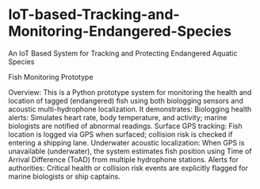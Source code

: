 # IoT-based-Tracking-and-Monitoring-Endangered-Species
An IoT Based System for Tracking and Protecting Endangered Aquatic Species 

Fish Monitoring Prototype

Overview:
This is a Python prototype system for monitoring the health and location of tagged (endangered) fish using both biologging sensors and acoustic multi-hydrophone localization. It demonstrates:
Biologging health alerts: Simulates heart rate, body temperature, and activity; marine biologists are notified of abnormal readings.
Surface GPS tracking: Fish location is logged via GPS when surfaced; collision risk is checked if entering a shipping lane.
Underwater acoustic localization: When GPS is unavailable (underwater), the system estimates fish position using Time of Arrival Difference (ToAD) from multiple hydrophone stations.
Alerts for authorities: Critical health or collision risk events are explicitly flagged for marine biologists or ship captains.
